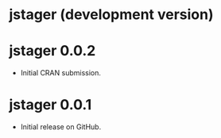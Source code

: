 # jstager (development version)

# jstager 0.0.2

* Initial CRAN submission.

# jstager 0.0.1

* Initial release on GitHub.
